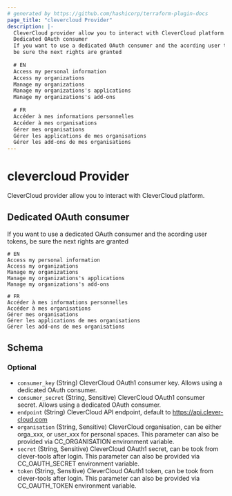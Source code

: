 ```yaml
---
# generated by https://github.com/hashicorp/terraform-plugin-docs
page_title: "clevercloud Provider"
description: |-
  CleverCloud provider allow you to interact with CleverCloud platform.
  Dedicated OAuth consumer
  If you want to use a dedicated OAuth consumer and the acording user tokens,
  be sure the next rights are granted
  
  # EN
  Access my personal information
  Access my organizations
  Manage my organizations
  Manage my organizations's applications
  Manage my organizations's add-ons
  
  # FR
  Accéder à mes informations personnelles
  Accéder à mes organisations
  Gérer mes organisations
  Gérer les applications de mes organisations
  Gérer les add-ons de mes organisations
---
```


# clevercloud Provider

CleverCloud provider allow you to interact with CleverCloud platform.

## Dedicated OAuth consumer

If you want to use a dedicated OAuth consumer and the acording user tokens, 
be sure the next rights are granted

```
# EN
Access my personal information
Access my organizations
Manage my organizations
Manage my organizations's applications
Manage my organizations's add-ons

# FR
Accéder à mes informations personnelles
Accéder à mes organisations
Gérer mes organisations
Gérer les applications de mes organisations
Gérer les add-ons de mes organisations
```



<!-- schema generated by tfplugindocs -->
## Schema

### Optional

- `consumer_key` (String) CleverCloud OAuth1 consumer key. Allows using a dedicated OAuth consumer.
- `consumer_secret` (String, Sensitive) CleverCloud OAuth1 consumer secret. Allows using a dedicated OAuth consumer.
- `endpoint` (String) CleverCloud API endpoint, default to https://api.clever-cloud.com
- `organisation` (String, Sensitive) CleverCloud organisation, can be either orga_xxx, or user_xxx for personal spaces. This parameter can also be provided via CC_ORGANISATION environment variable.
- `secret` (String, Sensitive) CleverCloud OAuth1 secret, can be took from clever-tools after login. This parameter can also be provided via CC_OAUTH_SECRET environment variable.
- `token` (String, Sensitive) CleverCloud OAuth1 token, can be took from clever-tools after login. This parameter can also be provided via CC_OAUTH_TOKEN environment variable.

